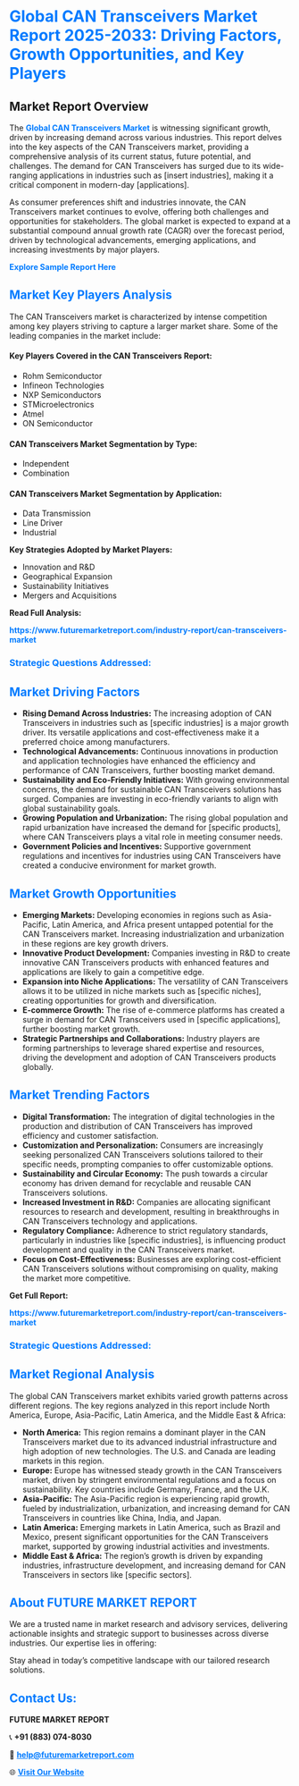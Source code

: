 <h1 style="color: #007BFF;">Global CAN Transceivers Market Report 2025-2033: Driving Factors, Growth Opportunities, and Key Players</h1>

<section id="overview">
<h2>Market Report Overview</h2>
<p>The <a href="https://www.futuremarketreport.com/industry-report/can-transceivers-market" style="color: #007BFF; text-decoration: none;"><strong>Global CAN Transceivers Market</strong></a> is witnessing significant growth, driven by increasing demand across various industries. This report delves into the key aspects of the CAN Transceivers market, providing a comprehensive analysis of its current status, future potential, and challenges. The demand for CAN Transceivers has surged due to its wide-ranging applications in industries such as [insert industries], making it a critical component in modern-day [applications].</p>
<p>As consumer preferences shift and industries innovate, the CAN Transceivers market continues to evolve, offering both challenges and opportunities for stakeholders. The global market is expected to expand at a substantial compound annual growth rate (CAGR) over the forecast period, driven by technological advancements, emerging applications, and increasing investments by major players.</p>
</section>

<section id="overview">
<p><a href="https://www.futuremarketreport.com/request-sample/reportId=76039" style="color: #007BFF; text-decoration: none;"><strong>Explore Sample Report Here</strong></a></p>
</section>

<section id="key-players">
<h2 style="color: #007BFF;">Market Key Players Analysis</h2>
<p>The CAN Transceivers market is characterized by intense competition among key players striving to capture a larger market share. Some of the leading companies in the market include:</p>
<h4>Key Players Covered in the CAN Transceivers Report:</h4>
<ul><li>Rohm Semiconductor</li><li>Infineon Technologies</li><li>NXP Semiconductors</li><li>STMicroelectronics</li><li>Atmel</li><li>ON Semiconductor</li></ul>
<h4>CAN Transceivers Market Segmentation by Type:</h4>
<ul><li>Independent</li><li>Combination</li></ul>

<h4>CAN Transceivers Market Segmentation by Application:</h4>
<ul><li>Data Transmission</li><li>Line Driver</li><li>Industrial</li></ul>
<p><strong>Key Strategies Adopted by Market Players:</strong></p>
<ul>
<li>Innovation and R&D</li>
<li>Geographical Expansion</li>
<li>Sustainability Initiatives</li>
<li>Mergers and Acquisitions</li>
</ul>
</section>

<section>
<p><strong>Read Full Analysis: </strong></p><a href="https://www.futuremarketreport.com/industry-report/can-transceivers-market" style="color: #007BFF; text-decoration: none;"><strong>https://www.futuremarketreport.com/industry-report/can-transceivers-market</strong></a>
<h3 style="color: #007BFF;">Strategic Questions Addressed:</h3>
</section>

<section id="driving-factors">
<h2 style="color: #007BFF;">Market Driving Factors</h2>
<ul>
<li><strong>Rising Demand Across Industries:</strong> The increasing adoption of CAN Transceivers in industries such as [specific industries] is a major growth driver. Its versatile applications and cost-effectiveness make it a preferred choice among manufacturers.</li>
<li><strong>Technological Advancements:</strong> Continuous innovations in production and application technologies have enhanced the efficiency and performance of CAN Transceivers, further boosting market demand.</li>
<li><strong>Sustainability and Eco-Friendly Initiatives:</strong> With growing environmental concerns, the demand for sustainable CAN Transceivers solutions has surged. Companies are investing in eco-friendly variants to align with global sustainability goals.</li>
<li><strong>Growing Population and Urbanization:</strong> The rising global population and rapid urbanization have increased the demand for [specific products], where CAN Transceivers plays a vital role in meeting consumer needs.</li>
<li><strong>Government Policies and Incentives:</strong> Supportive government regulations and incentives for industries using CAN Transceivers have created a conducive environment for market growth.</li>
</ul>
</section>

<section id="growth-opportunities">
<h2 style="color: #007BFF;">Market Growth Opportunities</h2>
<ul>
<li><strong>Emerging Markets:</strong> Developing economies in regions such as Asia-Pacific, Latin America, and Africa present untapped potential for the CAN Transceivers market. Increasing industrialization and urbanization in these regions are key growth drivers.</li>
<li><strong>Innovative Product Development:</strong> Companies investing in R&D to create innovative CAN Transceivers products with enhanced features and applications are likely to gain a competitive edge.</li>
<li><strong>Expansion into Niche Applications:</strong> The versatility of CAN Transceivers allows it to be utilized in niche markets such as [specific niches], creating opportunities for growth and diversification.</li>
<li><strong>E-commerce Growth:</strong> The rise of e-commerce platforms has created a surge in demand for CAN Transceivers used in [specific applications], further boosting market growth.</li>
<li><strong>Strategic Partnerships and Collaborations:</strong> Industry players are forming partnerships to leverage shared expertise and resources, driving the development and adoption of CAN Transceivers products globally.</li>
</ul>
</section>

<section id="trending-factors">
<h2 style="color: #007BFF;">Market Trending Factors</h2>
<ul>
<li><strong>Digital Transformation:</strong> The integration of digital technologies in the production and distribution of CAN Transceivers has improved efficiency and customer satisfaction.</li>
<li><strong>Customization and Personalization:</strong> Consumers are increasingly seeking personalized CAN Transceivers solutions tailored to their specific needs, prompting companies to offer customizable options.</li>
<li><strong>Sustainability and Circular Economy:</strong> The push towards a circular economy has driven demand for recyclable and reusable CAN Transceivers solutions.</li>
<li><strong>Increased Investment in R&D:</strong> Companies are allocating significant resources to research and development, resulting in breakthroughs in CAN Transceivers technology and applications.</li>
<li><strong>Regulatory Compliance:</strong> Adherence to strict regulatory standards, particularly in industries like [specific industries], is influencing product development and quality in the CAN Transceivers market.</li>
<li><strong>Focus on Cost-Effectiveness:</strong> Businesses are exploring cost-efficient CAN Transceivers solutions without compromising on quality, making the market more competitive.</li>
</ul>
</section>

<section>
<p><strong>Get Full Report: </strong></p><a href="https://www.futuremarketreport.com/industry-report/can-transceivers-market" style="color: #007BFF; text-decoration: none;"><strong>https://www.futuremarketreport.com/industry-report/can-transceivers-market</strong></a>
<h3 style="color: #007BFF;">Strategic Questions Addressed:</h3>
</section>


<section id="regional-analysis">
<h2 style="color: #007BFF;">Market Regional Analysis</h2>
<p>The global CAN Transceivers market exhibits varied growth patterns across different regions. The key regions analyzed in this report include North America, Europe, Asia-Pacific, Latin America, and the Middle East & Africa:</p>
<ul>
<li><strong>North America:</strong> This region remains a dominant player in the CAN Transceivers market due to its advanced industrial infrastructure and high adoption of new technologies. The U.S. and Canada are leading markets in this region.</li>
<li><strong>Europe:</strong> Europe has witnessed steady growth in the CAN Transceivers market, driven by stringent environmental regulations and a focus on sustainability. Key countries include Germany, France, and the U.K.</li>
<li><strong>Asia-Pacific:</strong> The Asia-Pacific region is experiencing rapid growth, fueled by industrialization, urbanization, and increasing demand for CAN Transceivers in countries like China, India, and Japan.</li>
<li><strong>Latin America:</strong> Emerging markets in Latin America, such as Brazil and Mexico, present significant opportunities for the CAN Transceivers market, supported by growing industrial activities and investments.</li>
<li><strong>Middle East & Africa:</strong> The region’s growth is driven by expanding industries, infrastructure development, and increasing demand for CAN Transceivers in sectors like [specific sectors].</li>
</ul>
</section>

<footer>
<h2 style="color: #007BFF;">About FUTURE MARKET REPORT</h2>
<p>We are a trusted name in market research and advisory services, delivering actionable insights and strategic support to businesses across diverse industries. Our expertise lies in offering:</p>

<p>Stay ahead in today’s competitive landscape with our tailored research solutions.</p>

<h2 style="color: #007BFF;">Contact Us:</h2>
<p><strong>FUTURE MARKET REPORT</strong></p>
<p>📞 <strong>+91 (883) 074-8030</strong></p>
<p>📧 <strong><a href="mailto:help@futuremarketreport.com" style="color: #007BFF;">help@futuremarketreport.com</a></strong></p>
<p>🌐 <strong><a href="https://www.futuremarketreport.com/" style="color: #007BFF;">Visit Our Website</a></strong></p>
</footer>